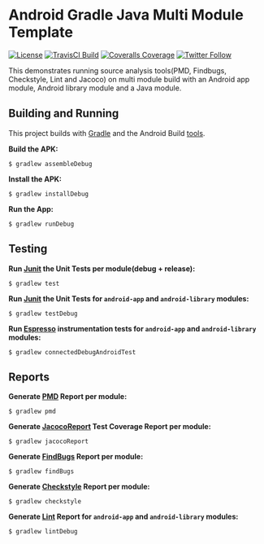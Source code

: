 # Android Gradle Java Multi Module Template 

[![License](https://img.shields.io/badge/License-Apache%202.0-blue.svg)](http://www.apache.org/licenses/LICENSE-2.0)
[![TravisCI Build](https://img.shields.io/travis/jaredsburrows/android-gradle-java-mutli-module-template/master.svg)](https://travis-ci.org/jaredsburrows/android-gradle-java-mutli-module-template)
[![Coveralls Coverage](https://img.shields.io/coveralls/jaredsburrows/android-gradle-java-mutli-module-template/master.svg?label=Code%20Coverage)](https://coveralls.io/github/jaredsburrows/android-gradle-java-mutli-module-template?branch=master)
[![Twitter Follow](https://img.shields.io/twitter/follow/jaredsburrows.svg?style=social)](https://twitter.com/jaredsburrows)

This demonstrates running source analysis tools(PMD, Findbugs, Checkstyle, Lint and Jacoco) on multi module build with an Android app module, Android library module and a Java module.

## Building and Running

This project builds with [Gradle](https://gradle.org/) and the Android Build [tools](https://developer.android.com/studio/index.html).

**Build the APK:**

    $ gradlew assembleDebug

**Install the APK:**

    $ gradlew installDebug

**Run the App:**

    $ gradlew runDebug

## Testing

**Run [Junit](http://junit.org/junit4/) the Unit Tests per module(debug + release):**

    $ gradlew test

**Run [Junit](http://junit.org/junit4/) the Unit Tests for `android-app` and `android-library` modules:**

    $ gradlew testDebug
    
**Run [Espresso](https://developer.android.com/training/testing/ui-testing/espresso-testing.html) instrumentation tests for `android-app` and `android-library` modules:**

    $ gradlew connectedDebugAndroidTest

## Reports

**Generate [PMD](https://pmd.github.io/) Report per module:**

    $ gradlew pmd

**Generate [JacocoReport](http://www.eclemma.org/jacoco/) Test Coverage Report per module:**

    $ gradlew jacocoReport

**Generate [FindBugs](http://findbugs.sourceforge.net/) Report per module:**

    $ gradlew findBugs

**Generate [Checkstyle](http://checkstyle.sourceforge.net/) Report per module:**

    $ gradlew checkstyle

**Generate [Lint](http://developer.android.com/tools/help/lint.html) Report for `android-app` and `android-library` modules:**

    $ gradlew lintDebug
